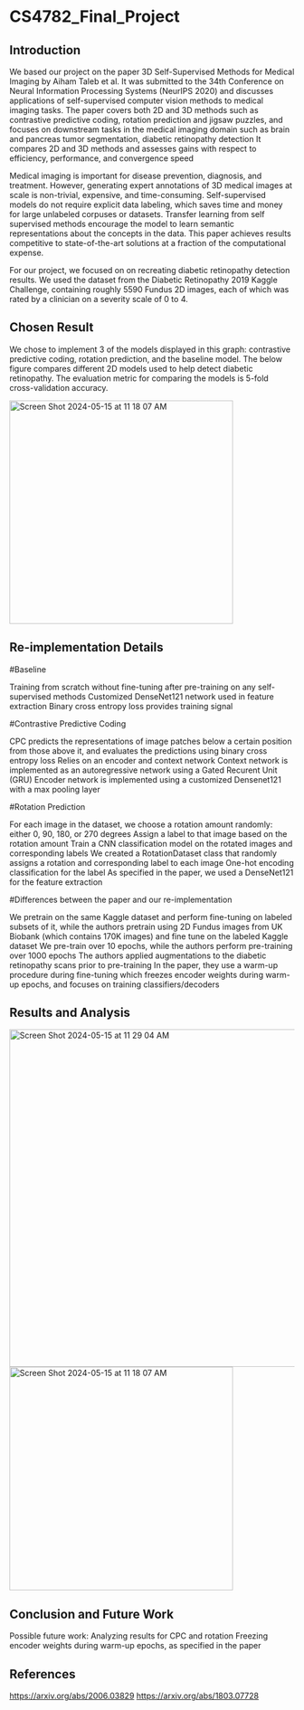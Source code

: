 # CS4782_Final_Project

## Introduction
We based our project on the paper 3D Self-Supervised Methods for Medical Imaging by Aiham Taleb et al. It was submitted to the 34th Conference on Neural Information Processing Systems (NeurIPS 2020) and discusses applications of self-supervised computer vision methods to medical imaging tasks.
The paper covers both 2D and 3D methods such as contrastive predictive coding, rotation prediction and jigsaw puzzles, and focuses on downstream tasks in the medical imaging domain such as brain and pancreas tumor segmentation, diabetic retinopathy detection
It compares 2D and 3D methods and assesses gains with respect to efficiency, performance, and convergence speed

Medical imaging is important for disease prevention, diagnosis, and treatment. However, generating expert annotations of 3D medical images at scale is non-trivial, expensive, and time-consuming.
Self-supervised models do not require explicit data labeling, which saves time and money for large unlabeled corpuses or datasets.
Transfer learning from self supervised methods encourage the model to learn semantic representations about the concepts in the data. 
This paper achieves results competitive to state-of-the-art solutions at a fraction of the computational expense.

For our project, we focused on on recreating diabetic retinopathy detection results.
We used the dataset from the Diabetic Retinopathy 2019 Kaggle Challenge, containing roughly 5590 Fundus 2D images, each of which was rated by a clinician on a severity scale of 0 to 4.

## Chosen Result

We chose to implement 3 of the models displayed in this graph: contrastive predictive coding, rotation prediction, and the baseline model. The below figure compares different 2D models used to help detect diabetic retinopathy. The evaluation metric for comparing the models is 5-fold cross-validation accuracy.

<img width="395" alt="Screen Shot 2024-05-15 at 11 18 07 AM" src="https://github.com/afua-ansah/CS4782_Final_Project/assets/34491386/033ef395-5b69-4181-94d9-5a67b9a61323">

## Re-implementation Details

#Baseline

Training from scratch without fine-tuning after pre-training on any self-supervised methods
Customized DenseNet121 network used in feature extraction
Binary cross entropy loss provides training signal

#Contrastive Predictive Coding

CPC predicts the representations of image patches below a certain position from those above it, and evaluates the predictions using binary cross entropy loss
Relies on an encoder and context network
Context network is implemented as an autoregressive network using a Gated Recurent Unit (GRU)
Encoder network is implemented using a customized Densenet121 with a max pooling layer

#Rotation Prediction

For each image in the dataset, we choose a rotation amount randomly: either 0, 90, 180, or 270 degrees
Assign a label to that image based on the rotation amount 
Train a CNN classification model on the rotated images and corresponding labels
We created a RotationDataset class that randomly assigns a rotation and corresponding label to each image
One-hot encoding classification for the label
As specified in the paper, we used a DenseNet121 for the feature extraction

#Differences between the paper and our re-implementation

We pretrain on the same Kaggle dataset and perform fine-tuning on labeled subsets of it, while the authors pretrain using 2D Fundus images from UK Biobank (which contains 170K images) and fine tune on the labeled Kaggle dataset
We pre-train over 10 epochs, while the authors perform pre-training over 1000 epochs
The authors applied augmentations to the diabetic retinopathy scans prior to pre-training
In the paper, they use a warm-up procedure during fine-tuning which freezes encoder weights during warm-up epochs, and focuses on training classifiers/decoders

## Results and Analysis

<img width="597" alt="Screen Shot 2024-05-15 at 11 29 04 AM" src="https://github.com/afua-ansah/CS4782_Final_Project/assets/34491386/77585c66-1d4a-48af-a594-72437621c643">
<img width="395" alt="Screen Shot 2024-05-15 at 11 18 07 AM" src="https://github.com/afua-ansah/CS4782_Final_Project/assets/34491386/033ef395-5b69-4181-94d9-5a67b9a61323">

## Conclusion and Future Work

Possible future work:
Analyzing results for CPC and rotation
Freezing encoder weights during warm-up epochs, as specified in the paper


## References

https://arxiv.org/abs/2006.03829
https://arxiv.org/abs/1803.07728
